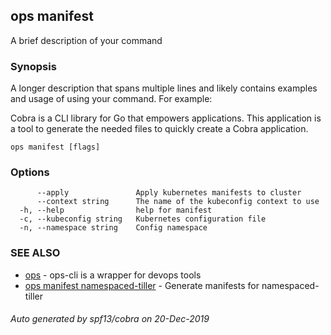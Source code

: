 ## ops manifest

A brief description of your command

### Synopsis

A longer description that spans multiple lines and likely contains examples
and usage of using your command. For example:

Cobra is a CLI library for Go that empowers applications.
This application is a tool to generate the needed files
to quickly create a Cobra application.

```
ops manifest [flags]
```

### Options

```
      --apply               Apply kubernetes manifests to cluster
      --context string      The name of the kubeconfig context to use
  -h, --help                help for manifest
  -c, --kubeconfig string   Kubernetes configuration file
  -n, --namespace string    Config namespace
```

### SEE ALSO

* [ops](ops.md)	 - ops-cli is a wrapper for devops tools
* [ops manifest namespaced-tiller](ops_manifest_namespaced-tiller.md)	 - Generate manifests for namespaced-tiller

###### Auto generated by spf13/cobra on 20-Dec-2019
